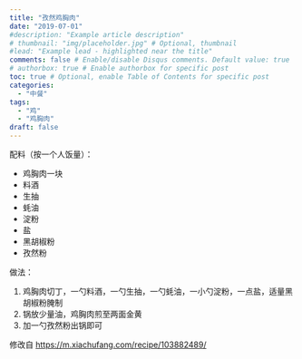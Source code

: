 ```yaml
---
title: "孜然鸡胸肉"
date: "2019-07-01"
#description: "Example article description"
# thumbnail: "img/placeholder.jpg" # Optional, thumbnail
#lead: "Example lead - highlighted near the title"
comments: false # Enable/disable Disqus comments. Default value: true
# authorbox: true # Enable authorbox for specific post
toc: true # Optional, enable Table of Contents for specific post
categories:
  - "中餐"
tags:
  - "鸡"
  - "鸡胸肉"
draft: false
---
```


配料（按一个人饭量）：

* 鸡胸肉一块
* 料酒
* 生抽
* 蚝油
* 淀粉
* 盐
* 黑胡椒粉
* 孜然粉

做法：

1. 鸡胸肉切丁，一勺料酒，一勺生抽，一勺蚝油，一小勺淀粉，一点盐，适量黑胡椒粉腌制
2. 锅放少量油，鸡胸肉煎至两面金黄
3. 加一勺孜然粉出锅即可

修改自 https://m.xiachufang.com/recipe/103882489/